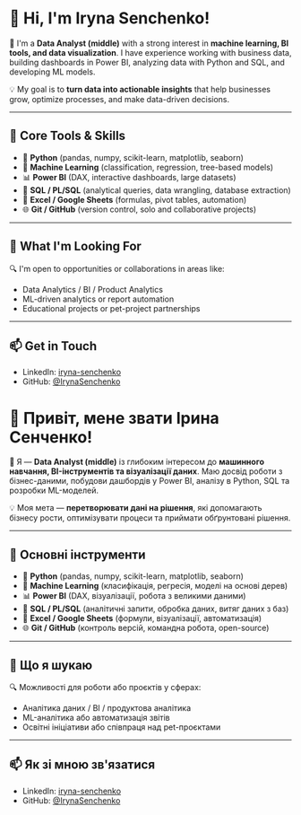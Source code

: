 # 👋 Hi, I'm Iryna Senchenko!

🎯 I'm a **Data Analyst (middle)** with a strong interest in **machine learning, BI tools, and data visualization**. I have experience working with business data, building dashboards in Power BI, analyzing data with Python and SQL, and developing ML models.

💡 My goal is to **turn data into actionable insights** that help businesses grow, optimize processes, and make data-driven decisions.

---

## 🧰 Core Tools & Skills

- 🐍 **Python** (pandas, numpy, scikit-learn, matplotlib, seaborn)
- 🧠 **Machine Learning** (classification, regression, tree-based models)
- 📊 **Power BI** (DAX, interactive dashboards, large datasets)
- 🧾 **SQL / PL/SQL** (analytical queries, data wrangling, database extraction)
- 🧮 **Excel / Google Sheets** (formulas, pivot tables, automation)
- 🌐 **Git / GitHub** (version control, solo and collaborative projects)

---

## 💼 What I'm Looking For

🔍 I'm open to opportunities or collaborations in areas like:
- Data Analytics / BI / Product Analytics
- ML-driven analytics or report automation
- Educational projects or pet-project partnerships

---

## 📫 Get in Touch

- LinkedIn: [iryna-senchenko](https://www.linkedin.com/in/iryna-senchenko/)
- GitHub: [@IrynaSenchenko](https://github.com/IrynaSenchenko)


# 👋 Привіт, мене звати Ірина Сенченко!

🎯 Я — **Data Analyst (middle)** із глибоким інтересом до **машинного навчання, BI-інструментів та візуалізації даних**. Маю досвід роботи з бізнес-даними, побудови дашбордів у Power BI, аналізу в Python, SQL та розробки ML-моделей.

💡 Моя мета — **перетворювати дані на рішення**, які допомагають бізнесу рости, оптимізувати процеси та приймати обґрунтовані рішення.

---

## 🧰 Основні інструменти

- 🐍 **Python** (pandas, numpy, scikit-learn, matplotlib, seaborn)
- 🧠 **Machine Learning** (класифікація, регресія, моделі на основі дерев)
- 📊 **Power BI** (DAX, візуалізації, робота з великими даними)
- 🧾 **SQL / PL/SQL** (аналітичні запити, обробка даних, витяг даних з баз)
- 🧮 **Excel / Google Sheets** (формули, візуалізації, автоматизація)
- 🌐 **Git / GitHub** (контроль версій, командна робота, open-source)

---

## 💼 Що я шукаю

🔍 Можливості для роботи або проєктів у сферах:
- Аналітика даних / BI / продуктова аналітика
- ML-аналітика або автоматизація звітів
- Освітні ініціативи або співпраця над pet-проєктами

---

## 📫 Як зі мною зв'язатися

- LinkedIn: [iryna-senchenko](https://www.linkedin.com/in/iryna-senchenko/)
- GitHub: [@IrynaSenchenko](https://github.com/IrynaSenchenko)
